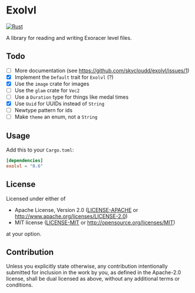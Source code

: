 # Exolvl

[![Rust](https://github.com/skycloudd/exolvl/actions/workflows/rust.yml/badge.svg)](https://github.com/skycloudd/exolvl/actions/workflows/rust.yml)

A library for reading and writing Exoracer level files.

## Todo

-   [ ] More documentation (see <https://github.com/skycloudd/exolvl/issues/1>)
-   [x] Implement the `Default` trait for `Exolvl` (?)
-   [x] Use the `image` crate for images
-   [ ] Use the `glam` crate for `Vec2`
-   [ ] Use a `Duration` type for things like medal times
-   [x] Use `Uuid` for UUIDs instead of `String`
-   [ ] Newtype pattern for ids
-   [ ] Make `theme` an enum, not a `String`

## Usage

Add this to your `Cargo.toml`:

```toml
[dependencies]
exolvl = "0.6"
```

## License

Licensed under either of

-   Apache License, Version 2.0 ([LICENSE-APACHE](LICENSE-APACHE) or <http://www.apache.org/licenses/LICENSE-2.0>)
-   MIT license ([LICENSE-MIT](LICENSE-MIT) or <http://opensource.org/licenses/MIT>)

at your option.

## Contribution

Unless you explicitly state otherwise, any contribution intentionally submitted
for inclusion in the work by you, as defined in the Apache-2.0 license, shall be
dual licensed as above, without any additional terms or conditions.
